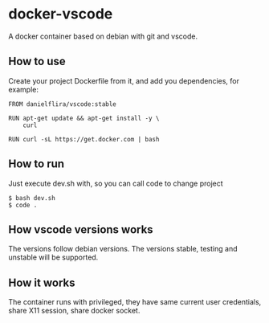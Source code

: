 # docker-vscode

A docker container based on debian with git and vscode.

## How to use

Create your project Dockerfile from it, and add you dependencies, for example:

```
FROM danielflira/vscode:stable

RUN apt-get update && apt-get install -y \
    curl

RUN curl -sL https://get.docker.com | bash
```

## How to run

Just execute dev.sh with, so you can call code to change project

```
$ bash dev.sh
$ code .
```

## How vscode versions works

The versions follow debian versions. The versions stable, testing and unstable will be supported.

## How it works

The container runs with privileged, they have same current user credentials, share X11 session, share docker socket.